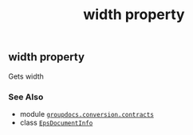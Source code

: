 ﻿---
title: width property
second_title: GroupDocs.Conversion for Python via .NET API References
description: 
type: docs
weight: 100
url: /python-net/groupdocs.conversion.contracts/epsdocumentinfo/width/
is_root: false
---

## width property


Gets width

### See Also
* module [`groupdocs.conversion.contracts`](../../)
* class [`EpsDocumentInfo`](/conversion/python-net/groupdocs.conversion.contracts/epsdocumentinfo)
